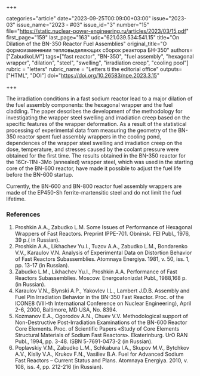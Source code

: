 +++

categories="article"
date="2023-09-25T00:09:00+03:00"
issue="2023-03"
issue_name="2023 - #03"
issue_id="3"
number="15"
file="https://static.nuclear-power-engineering.ru/articles/2023/03/15.pdf"
first_page="159"
last_page="163"
udc="621.039.534:541.15"
title="On Dilation of the BN-350 Reactor Fuel Assemblies"
original_title="О формоизменении тепловыделяющих сборок реактора БН-350"
authors=["ZabudkoLM"]
tags=["fast reactor", "BN-350", "fuel assembly", "hexagonal wrapper", "dilation", "steel", "swelling", "irradiation creep", "cooling pool"]
rubric = "letters"
rubric_name = "Letters ti the editorial office"
outputs=["HTML", "DOI"]
doi="https://doi.org/10.26583/npe.2023.3.15"

+++

The irradiation conditions in a fast sodium reactor lead to a major dilation of the fuel assembly components: the hexagonal wrapper and the fuel cladding. The paper describes the development of the methodology for investigating the wrapper steel swelling and irradiation creep based on the specific features of the wrapper deformation. As a result of the statistical processing of experimental data from measuring the geometry of the BN-350 reactor spent fuel assembly wrappers in the cooling pond, dependences of the wrapper steel swelling and irradiation creep on the dose, temperature, and stresses caused by the coolant pressure were obtained for the first time. The results obtained in the BN-350 reactor for the 16Cr-11Ni-3Mo (annealed) wrapper steel, which was used in the starting core of the BN-600 reactor, have made it possible to adjust the fuel life before the BN-600 startup.

Currently, the BN-600 and BN-800 reactor fuel assembly wrappers are made of the EP450-Sh ferrite-martensitic steel and do not limit the fuel lifetime.

### References

1. Proshkin A.A., Zabudko L.M. Some Issues of Performance of Hexagonal Wrappers of Fast Reactors. Preprint IPPE-701. Obninsk. FEI Publ., 1976, 39 p.( in Russian).
2. Proshkin A.A., Likhachev Yu.I., Tuzov A.A., Zabudko L.M., Bondarenko V.V., Karaulov V.N. Analysis of Experimental Data on Distortion Behavior of Fast Reactors Subassemblies. Atomnaya Energiya. 1981, v. 50, iss. 1, pp. 13-17 (in Russian).
3. Zabudko L.M., Likhachev Yu.I., Proshkin A.A. Performance of Fast Reactors Subassemblies. Moscow. Energoatonizdat Publ., 1988,168 p. (in Russian).
4. Karaulov V.N., Blynski A.P., Yakovlev I.L., Lambert J.D.B. Assembly and Fuel Pin Irradiation Behavior in the BN-350 Fast Reactor. Proc. of the ICONE8 (VIII-th International Conference on Nuclear Engineering), April 2-6, 2000, Baltimore, MD USA, No. 8394.
5. Kozmanov E.A., Ogorodov A.N., Chuev V.V. Methodological support of Non-Destructive Post-Irradiation Examinations of the BN-600 Reactor Core Elements. Proc. of Scientific Papers «Study of Core Elements Structural Materials of Sodium Fast Reactors». Ekaterinburg. UrO RAN Publ., 1994, pp. 3-48. ISBN 5-7691-0473-2 (in Russian).
6. Poplavskiy V.M., Zabudko L.M., Schkabura I.A., Skupov M.V., Bytchkov A.V., Kisliy V.A., Krukov F.N., Vasiliev B.A. Fuel for Advanced Sodium Fast Reactors – Current Status and Plans. Atomnaya Energiya. 2010, v. 108, iss. 4, pp. 212-216 (in Russian).